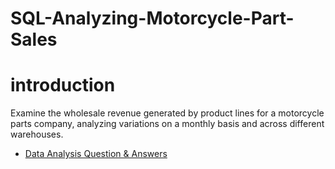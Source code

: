 # SQL-Analyzing-Motorcycle-Part-Sales
# introduction 
Examine the wholesale revenue generated by product lines for a motorcycle parts company, analyzing variations on a monthly basis and across different warehouses.
* [Data Analysis Question & Answers](https://github.com/jaishri16/SQL-Analyzing-Motorcycle-Part-Sales/blob/7e584453176c7ed9085b80f469954ae558959e3c/Data%20Analysis%20Question%20%26%20Answers.md)
